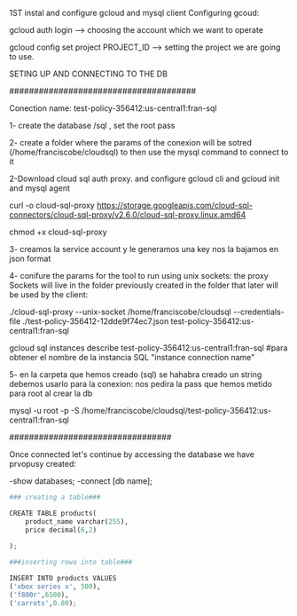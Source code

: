
1ST instal and configure gcloud and mysql client
Configuring gcoud:

gcloud auth login --> choosing the account which we want to operate

gcloud config set project PROJECT_ID --> setting the project we are going to use.


SETING UP AND CONNECTING TO THE DB

######################################

Conection name: test-policy-356412:us-central1:fran-sql

1- create the database /sql , set the root pass

2- create a folder where the params of the conexion will be sotred (/home/franciscobe/cloudsql) to then use the mysql command to connect to it

2-Download cloud sql auth proxy. and configure gcloud cli and gcloud init and mysql agent

curl -o cloud-sql-proxy https://storage.googleapis.com/cloud-sql-connectors/cloud-sql-proxy/v2.6.0/cloud-sql-proxy.linux.amd64

chmod +x cloud-sql-proxy

3- creamos la service account y le generamos una key nos la bajamos en json format


4- conifure the params for the tool to run using unix sockets: the proxy Sockets will live in the folder previously created
in the folder that later will be used by the client:


./cloud-sql-proxy --unix-socket /home/franciscobe/cloudsql --credentials-file ./test-policy-356412-12dde9f74ec7.json test-policy-356412:us-central1:fran-sql


gcloud sql instances describe test-policy-356412:us-central1:fran-sql #para obtener el nombre de la instancia SQL "instance connection name"

5- en la carpeta que hemos creado (sql) se hahabra creado un string debemos usarlo para la conexion:
nos pedira la pass que hemos metido para root al crear la db

mysql -u root -p -S /home/franciscobe/cloudsql/test-policy-356412:us-central1:fran-sql

#################################

Once connected let's continue by accessing the database we have prvopusy created:

-show databases;
-connect [db name];
```python
### creating a table###

CREATE TABLE products(
    product_name varchar(255),
    price decimal(6,2)
    
);

###inserting rowa into table###

INSERT INTO products VALUES
('xbox series x', 500),
('f800r',6500),
('carrots',0.80);
```

